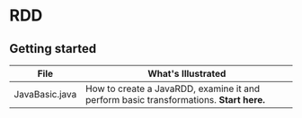 # RDD

## Getting started

| File                  | What's Illustrated    |
|-----------------------|-----------------------|
| JavaBasic.java      | How to create a JavaRDD, examine it and perform basic transformations. **Start here.** |

